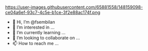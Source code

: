 https://user-images.githubusercontent.com/65881558/148159098-ce04a6ef-93c7-4c5e-b1ce-3f2e88ac174f.png

- 👋 Hi, I’m @fsembilan
- 👀 I’m interested in ...
- 🌱 I’m currently learning ...
- 💞️ I’m looking to collaborate on ...
- 📫 How to reach me ...

<!---
fsembilan/fsembilan is a ✨ special ✨ repository because its `README.md` (this file) appears on your GitHub profile.
You can click the Preview link to take a look at your changes.
--->
